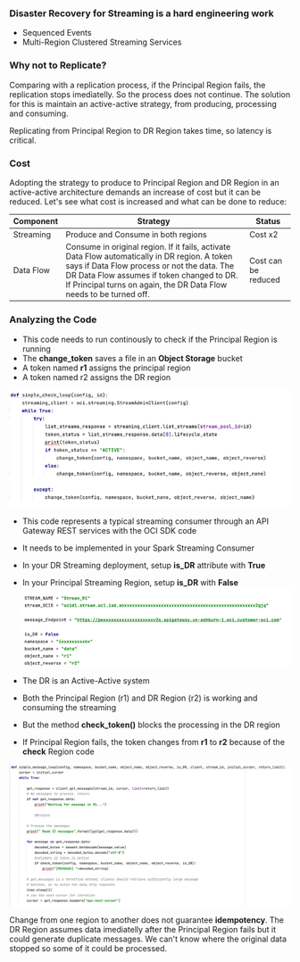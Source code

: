 ### Disaster Recovery for Streaming is a hard engineering work


- Sequenced Events
- Multi-Region Clustered Streaming Services 

### Why not to Replicate?

Comparing with a replication process, if the Principal Region fails, the replication stops imediatelly. So the process does not continue.
The solution for this is maintain an active-active strategy, from producing, processing and consuming.

Replicating from Principal Region to DR Region takes time, so latency is critical.

### Cost

Adopting the strategy to produce to Principal Region and DR Region in an active-active architecture demands an increase of cost but it can be reduced. Let's see what cost is increased and what can be done to reduce:

|Component| Strategy                                                                                                                                                                                                                                                          |Status|
|---------|-------------------------------------------------------------------------------------------------------------------------------------------------------------------------------------------------------------------------------------------------------------------|-------|
|Streaming| Produce and Consume in both regions                                                                                                                                                                                                                               |Cost x2|
|Data Flow| Consume in original region. If it fails, activate Data Flow automatically in DR region. A token says if Data Flow process or not the data. The DR Data Flow assumes if token changed to DR. If Principal turns on again, the DR Data Flow needs to be turned off. |Cost can be reduced

### Analyzing the Code 

- This code needs to run continously to check if the Principal Region is running
- The **change_token** saves a file in an **Object Storage** bucket
- A token named **r1** assigns the principal region
- A token named r2 assigns the DR region

![Check Region](./images/CheckRegion_SaveToken.png)

- This code represents a typical streaming consumer through an API Gateway REST services with the OCI SDK code 
- It needs to be implemented in your Spark Streaming Consumer
- In your DR Streaming deployment, setup **is_DR** attribute with **True**
- In your Principal Streaming Region, setup **is_DR** with **False**
![Consume Parameters](./images/consume_parameters.png)

- The DR is an Active-Active system
- Both the Principal Region (r1) and DR Region (r2) is working and consuming the streaming
- But the method **check_token()** blocks the processing in the DR region
- If Principal Region fails, the token changes from **r1** to **r2** because of the **check** Region code

![Consume Code](./images/Consume_Code.png)

Change from one region to another does not guarantee **idempotency**. The DR Region assumes data imediatelly after the Principal Region fails but it could generate duplicate messages.
We can't know where the original data stopped so some of it could be processed.

